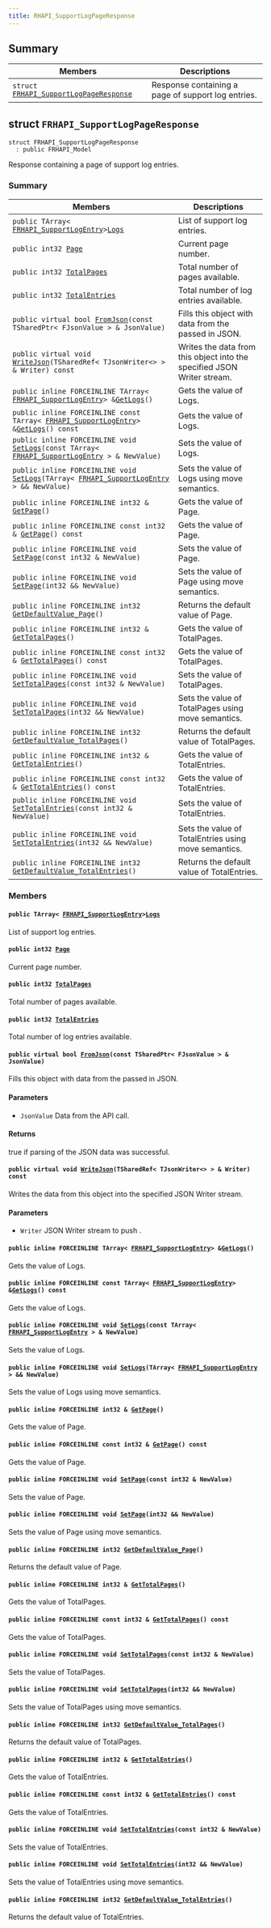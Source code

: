 ```yaml
---
title: RHAPI_SupportLogPageResponse
---
```


## Summary

 Members                        | Descriptions                                
--------------------------------|---------------------------------------------
`struct `[`FRHAPI_SupportLogPageResponse`](#structFRHAPI__SupportLogPageResponse) | Response containing a page of support log entries.

## struct `FRHAPI_SupportLogPageResponse` <a id="structFRHAPI__SupportLogPageResponse"></a>

```
struct FRHAPI_SupportLogPageResponse
  : public FRHAPI_Model
```

Response containing a page of support log entries.

### Summary

 Members                        | Descriptions                                
--------------------------------|---------------------------------------------
`public TArray< `[`FRHAPI_SupportLogEntry`](RHAPI_SupportLogEntry.md#structFRHAPI__SupportLogEntry)` > `[`Logs`](#structFRHAPI__SupportLogPageResponse_1ada8fe5638001a88f52e6992317d0231a) | List of support log entries.
`public int32 `[`Page`](#structFRHAPI__SupportLogPageResponse_1ac86a1cf26a5f5a337f14a467be718582) | Current page number.
`public int32 `[`TotalPages`](#structFRHAPI__SupportLogPageResponse_1af8c476d8d737bf867c88772985c231c3) | Total number of pages available.
`public int32 `[`TotalEntries`](#structFRHAPI__SupportLogPageResponse_1a5faea2be383e5d3c2cc77e1a1db7cabb) | Total number of log entries available.
`public virtual bool `[`FromJson`](#structFRHAPI__SupportLogPageResponse_1a3a3d6f7ff79fe358137c5a7bbbe662af)`(const TSharedPtr< FJsonValue > & JsonValue)` | Fills this object with data from the passed in JSON.
`public virtual void `[`WriteJson`](#structFRHAPI__SupportLogPageResponse_1ad74faaf4f33a4e6ba2b9ef64d16338e0)`(TSharedRef< TJsonWriter<> > & Writer) const` | Writes the data from this object into the specified JSON Writer stream.
`public inline FORCEINLINE TArray< `[`FRHAPI_SupportLogEntry`](RHAPI_SupportLogEntry.md#structFRHAPI__SupportLogEntry)` > & `[`GetLogs`](#structFRHAPI__SupportLogPageResponse_1ac8b9b4f0f1f31047ef3dc09efea8b6d7)`()` | Gets the value of Logs.
`public inline FORCEINLINE const TArray< `[`FRHAPI_SupportLogEntry`](RHAPI_SupportLogEntry.md#structFRHAPI__SupportLogEntry)` > & `[`GetLogs`](#structFRHAPI__SupportLogPageResponse_1ab05b646df0e89598d64aa21ccaa9ae5d)`() const` | Gets the value of Logs.
`public inline FORCEINLINE void `[`SetLogs`](#structFRHAPI__SupportLogPageResponse_1aca0b8bf6a99caad387b99a174f10199d)`(const TArray< `[`FRHAPI_SupportLogEntry`](RHAPI_SupportLogEntry.md#structFRHAPI__SupportLogEntry)` > & NewValue)` | Sets the value of Logs.
`public inline FORCEINLINE void `[`SetLogs`](#structFRHAPI__SupportLogPageResponse_1ab933acdfa6c465f51c9bb12979b7ab12)`(TArray< `[`FRHAPI_SupportLogEntry`](RHAPI_SupportLogEntry.md#structFRHAPI__SupportLogEntry)` > && NewValue)` | Sets the value of Logs using move semantics.
`public inline FORCEINLINE int32 & `[`GetPage`](#structFRHAPI__SupportLogPageResponse_1a6bbc6b17ed6faa7646d69dfbf9bd39f1)`()` | Gets the value of Page.
`public inline FORCEINLINE const int32 & `[`GetPage`](#structFRHAPI__SupportLogPageResponse_1aa7351e7422e9093514bf7110c32a4c31)`() const` | Gets the value of Page.
`public inline FORCEINLINE void `[`SetPage`](#structFRHAPI__SupportLogPageResponse_1a45f3b8c1b264264baba86a7267302452)`(const int32 & NewValue)` | Sets the value of Page.
`public inline FORCEINLINE void `[`SetPage`](#structFRHAPI__SupportLogPageResponse_1a9731d88de3d57485ada5e2a94641a074)`(int32 && NewValue)` | Sets the value of Page using move semantics.
`public inline FORCEINLINE int32 `[`GetDefaultValue_Page`](#structFRHAPI__SupportLogPageResponse_1aae87d259614c237fe2c120afdb268290)`()` | Returns the default value of Page.
`public inline FORCEINLINE int32 & `[`GetTotalPages`](#structFRHAPI__SupportLogPageResponse_1a1f78c166374e3dbdce9ab75688245c9c)`()` | Gets the value of TotalPages.
`public inline FORCEINLINE const int32 & `[`GetTotalPages`](#structFRHAPI__SupportLogPageResponse_1ac9aa62b8e4a663982cbdbbcfea061538)`() const` | Gets the value of TotalPages.
`public inline FORCEINLINE void `[`SetTotalPages`](#structFRHAPI__SupportLogPageResponse_1a3dba57c3d6c84256b7cc026855aeac55)`(const int32 & NewValue)` | Sets the value of TotalPages.
`public inline FORCEINLINE void `[`SetTotalPages`](#structFRHAPI__SupportLogPageResponse_1ac54194c61aa40da239e5ad39d5687c48)`(int32 && NewValue)` | Sets the value of TotalPages using move semantics.
`public inline FORCEINLINE int32 `[`GetDefaultValue_TotalPages`](#structFRHAPI__SupportLogPageResponse_1a2ca09f1cac10aaef68466d8c6f7e0530)`()` | Returns the default value of TotalPages.
`public inline FORCEINLINE int32 & `[`GetTotalEntries`](#structFRHAPI__SupportLogPageResponse_1a76ecb8381548a23131632787df8c875f)`()` | Gets the value of TotalEntries.
`public inline FORCEINLINE const int32 & `[`GetTotalEntries`](#structFRHAPI__SupportLogPageResponse_1aafe5bb449682c294738f3e25b0c994a5)`() const` | Gets the value of TotalEntries.
`public inline FORCEINLINE void `[`SetTotalEntries`](#structFRHAPI__SupportLogPageResponse_1ac1a1b80243b2e20df9180832aaf58d69)`(const int32 & NewValue)` | Sets the value of TotalEntries.
`public inline FORCEINLINE void `[`SetTotalEntries`](#structFRHAPI__SupportLogPageResponse_1a19c0a66c922f276f6b6bbc3ab02c0171)`(int32 && NewValue)` | Sets the value of TotalEntries using move semantics.
`public inline FORCEINLINE int32 `[`GetDefaultValue_TotalEntries`](#structFRHAPI__SupportLogPageResponse_1a6d94e84af6aed5714a10f6c0007a4899)`()` | Returns the default value of TotalEntries.

### Members

#### `public TArray< `[`FRHAPI_SupportLogEntry`](RHAPI_SupportLogEntry.md#structFRHAPI__SupportLogEntry)` > `[`Logs`](#structFRHAPI__SupportLogPageResponse_1ada8fe5638001a88f52e6992317d0231a) <a id="structFRHAPI__SupportLogPageResponse_1ada8fe5638001a88f52e6992317d0231a"></a>

List of support log entries.

#### `public int32 `[`Page`](#structFRHAPI__SupportLogPageResponse_1ac86a1cf26a5f5a337f14a467be718582) <a id="structFRHAPI__SupportLogPageResponse_1ac86a1cf26a5f5a337f14a467be718582"></a>

Current page number.

#### `public int32 `[`TotalPages`](#structFRHAPI__SupportLogPageResponse_1af8c476d8d737bf867c88772985c231c3) <a id="structFRHAPI__SupportLogPageResponse_1af8c476d8d737bf867c88772985c231c3"></a>

Total number of pages available.

#### `public int32 `[`TotalEntries`](#structFRHAPI__SupportLogPageResponse_1a5faea2be383e5d3c2cc77e1a1db7cabb) <a id="structFRHAPI__SupportLogPageResponse_1a5faea2be383e5d3c2cc77e1a1db7cabb"></a>

Total number of log entries available.

#### `public virtual bool `[`FromJson`](#structFRHAPI__SupportLogPageResponse_1a3a3d6f7ff79fe358137c5a7bbbe662af)`(const TSharedPtr< FJsonValue > & JsonValue)` <a id="structFRHAPI__SupportLogPageResponse_1a3a3d6f7ff79fe358137c5a7bbbe662af"></a>

Fills this object with data from the passed in JSON.

#### Parameters
* `JsonValue` Data from the API call.

#### Returns
true if parsing of the JSON data was successful.

#### `public virtual void `[`WriteJson`](#structFRHAPI__SupportLogPageResponse_1ad74faaf4f33a4e6ba2b9ef64d16338e0)`(TSharedRef< TJsonWriter<> > & Writer) const` <a id="structFRHAPI__SupportLogPageResponse_1ad74faaf4f33a4e6ba2b9ef64d16338e0"></a>

Writes the data from this object into the specified JSON Writer stream.

#### Parameters
* `Writer` JSON Writer stream to push .

#### `public inline FORCEINLINE TArray< `[`FRHAPI_SupportLogEntry`](RHAPI_SupportLogEntry.md#structFRHAPI__SupportLogEntry)` > & `[`GetLogs`](#structFRHAPI__SupportLogPageResponse_1ac8b9b4f0f1f31047ef3dc09efea8b6d7)`()` <a id="structFRHAPI__SupportLogPageResponse_1ac8b9b4f0f1f31047ef3dc09efea8b6d7"></a>

Gets the value of Logs.

#### `public inline FORCEINLINE const TArray< `[`FRHAPI_SupportLogEntry`](RHAPI_SupportLogEntry.md#structFRHAPI__SupportLogEntry)` > & `[`GetLogs`](#structFRHAPI__SupportLogPageResponse_1ab05b646df0e89598d64aa21ccaa9ae5d)`() const` <a id="structFRHAPI__SupportLogPageResponse_1ab05b646df0e89598d64aa21ccaa9ae5d"></a>

Gets the value of Logs.

#### `public inline FORCEINLINE void `[`SetLogs`](#structFRHAPI__SupportLogPageResponse_1aca0b8bf6a99caad387b99a174f10199d)`(const TArray< `[`FRHAPI_SupportLogEntry`](RHAPI_SupportLogEntry.md#structFRHAPI__SupportLogEntry)` > & NewValue)` <a id="structFRHAPI__SupportLogPageResponse_1aca0b8bf6a99caad387b99a174f10199d"></a>

Sets the value of Logs.

#### `public inline FORCEINLINE void `[`SetLogs`](#structFRHAPI__SupportLogPageResponse_1ab933acdfa6c465f51c9bb12979b7ab12)`(TArray< `[`FRHAPI_SupportLogEntry`](RHAPI_SupportLogEntry.md#structFRHAPI__SupportLogEntry)` > && NewValue)` <a id="structFRHAPI__SupportLogPageResponse_1ab933acdfa6c465f51c9bb12979b7ab12"></a>

Sets the value of Logs using move semantics.

#### `public inline FORCEINLINE int32 & `[`GetPage`](#structFRHAPI__SupportLogPageResponse_1a6bbc6b17ed6faa7646d69dfbf9bd39f1)`()` <a id="structFRHAPI__SupportLogPageResponse_1a6bbc6b17ed6faa7646d69dfbf9bd39f1"></a>

Gets the value of Page.

#### `public inline FORCEINLINE const int32 & `[`GetPage`](#structFRHAPI__SupportLogPageResponse_1aa7351e7422e9093514bf7110c32a4c31)`() const` <a id="structFRHAPI__SupportLogPageResponse_1aa7351e7422e9093514bf7110c32a4c31"></a>

Gets the value of Page.

#### `public inline FORCEINLINE void `[`SetPage`](#structFRHAPI__SupportLogPageResponse_1a45f3b8c1b264264baba86a7267302452)`(const int32 & NewValue)` <a id="structFRHAPI__SupportLogPageResponse_1a45f3b8c1b264264baba86a7267302452"></a>

Sets the value of Page.

#### `public inline FORCEINLINE void `[`SetPage`](#structFRHAPI__SupportLogPageResponse_1a9731d88de3d57485ada5e2a94641a074)`(int32 && NewValue)` <a id="structFRHAPI__SupportLogPageResponse_1a9731d88de3d57485ada5e2a94641a074"></a>

Sets the value of Page using move semantics.

#### `public inline FORCEINLINE int32 `[`GetDefaultValue_Page`](#structFRHAPI__SupportLogPageResponse_1aae87d259614c237fe2c120afdb268290)`()` <a id="structFRHAPI__SupportLogPageResponse_1aae87d259614c237fe2c120afdb268290"></a>

Returns the default value of Page.

#### `public inline FORCEINLINE int32 & `[`GetTotalPages`](#structFRHAPI__SupportLogPageResponse_1a1f78c166374e3dbdce9ab75688245c9c)`()` <a id="structFRHAPI__SupportLogPageResponse_1a1f78c166374e3dbdce9ab75688245c9c"></a>

Gets the value of TotalPages.

#### `public inline FORCEINLINE const int32 & `[`GetTotalPages`](#structFRHAPI__SupportLogPageResponse_1ac9aa62b8e4a663982cbdbbcfea061538)`() const` <a id="structFRHAPI__SupportLogPageResponse_1ac9aa62b8e4a663982cbdbbcfea061538"></a>

Gets the value of TotalPages.

#### `public inline FORCEINLINE void `[`SetTotalPages`](#structFRHAPI__SupportLogPageResponse_1a3dba57c3d6c84256b7cc026855aeac55)`(const int32 & NewValue)` <a id="structFRHAPI__SupportLogPageResponse_1a3dba57c3d6c84256b7cc026855aeac55"></a>

Sets the value of TotalPages.

#### `public inline FORCEINLINE void `[`SetTotalPages`](#structFRHAPI__SupportLogPageResponse_1ac54194c61aa40da239e5ad39d5687c48)`(int32 && NewValue)` <a id="structFRHAPI__SupportLogPageResponse_1ac54194c61aa40da239e5ad39d5687c48"></a>

Sets the value of TotalPages using move semantics.

#### `public inline FORCEINLINE int32 `[`GetDefaultValue_TotalPages`](#structFRHAPI__SupportLogPageResponse_1a2ca09f1cac10aaef68466d8c6f7e0530)`()` <a id="structFRHAPI__SupportLogPageResponse_1a2ca09f1cac10aaef68466d8c6f7e0530"></a>

Returns the default value of TotalPages.

#### `public inline FORCEINLINE int32 & `[`GetTotalEntries`](#structFRHAPI__SupportLogPageResponse_1a76ecb8381548a23131632787df8c875f)`()` <a id="structFRHAPI__SupportLogPageResponse_1a76ecb8381548a23131632787df8c875f"></a>

Gets the value of TotalEntries.

#### `public inline FORCEINLINE const int32 & `[`GetTotalEntries`](#structFRHAPI__SupportLogPageResponse_1aafe5bb449682c294738f3e25b0c994a5)`() const` <a id="structFRHAPI__SupportLogPageResponse_1aafe5bb449682c294738f3e25b0c994a5"></a>

Gets the value of TotalEntries.

#### `public inline FORCEINLINE void `[`SetTotalEntries`](#structFRHAPI__SupportLogPageResponse_1ac1a1b80243b2e20df9180832aaf58d69)`(const int32 & NewValue)` <a id="structFRHAPI__SupportLogPageResponse_1ac1a1b80243b2e20df9180832aaf58d69"></a>

Sets the value of TotalEntries.

#### `public inline FORCEINLINE void `[`SetTotalEntries`](#structFRHAPI__SupportLogPageResponse_1a19c0a66c922f276f6b6bbc3ab02c0171)`(int32 && NewValue)` <a id="structFRHAPI__SupportLogPageResponse_1a19c0a66c922f276f6b6bbc3ab02c0171"></a>

Sets the value of TotalEntries using move semantics.

#### `public inline FORCEINLINE int32 `[`GetDefaultValue_TotalEntries`](#structFRHAPI__SupportLogPageResponse_1a6d94e84af6aed5714a10f6c0007a4899)`()` <a id="structFRHAPI__SupportLogPageResponse_1a6d94e84af6aed5714a10f6c0007a4899"></a>

Returns the default value of TotalEntries.

